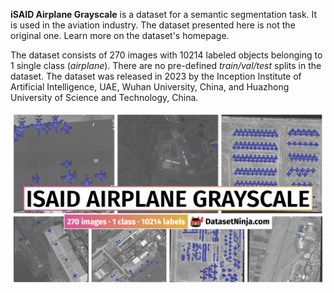 **iSAID Airplane Grayscale** is a dataset for a semantic segmentation task. It is used in the aviation industry. The dataset presented here is not the original one. Learn more on the dataset's homepage.

The dataset consists of 270 images with 10214 labeled objects belonging to 1 single class (*airplane*). There are no pre-defined <i>train/val/test</i> splits in the dataset. The dataset was released in 2023 by the Inception Institute of Artificial Intelligence, UAE, Wuhan University, China, and Huazhong University of Science and Technology, China.

<img src="https://github.com/dataset-ninja/isaid-airplane/raw/main/visualizations/poster.png">
